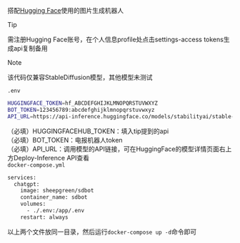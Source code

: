 搭配[Hugging Face](https://huggingface.co/models)使用的图片生成机器人
> [!TIP]
> 需注册Hugging Face账号，在个人信息profile处点击settings-access tokens生成api复制备用

> [!NOTE]
> 该代码仅兼容StableDiffusion模型，其他模型未测试

`.env`
```bash
HUGGINGFACE_TOKEN=hf_ABCDEFGHIJKLMNOPQRSTUVWXYZ
BOT_TOKEN=123456789:abcdefghijklmnopqrstuvwxyz
API_URL=https://api-inference.huggingface.co/models/stabilityai/stable-diffusion-2-1
```
（必填）HUGGINGFACEHUB_TOKEN：填入tip提到的api  
（必填）BOT_TOKEN：电报机器人token  
（必填）API_URL：调用模型的API链接，可在HuggingFace的模型详情页面右上方Deploy-Inference API查看  
`docker-compose.yml`
```bash
services:
  chatgpt:
    image: sheepgreen/sdbot
    container_name: sdbot
    volumes:
      - ./.env:/app/.env
    restart: always
```
以上两个文件放同一目录，然后运行`docker-compose up -d`命令即可
